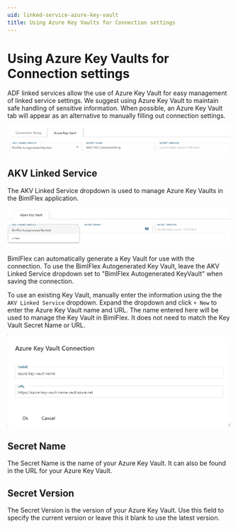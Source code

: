 ```yaml
---
uid: linked-service-azure-key-vault
title: Using Azure Key Vaults for Connection settings
---
```


# Using Azure Key Vaults for Connection settings

ADF linked services allow the use of Azure Key Vault for easy management of linked service settings. We suggest using Azure Key Vault to maintain safe handling of sensitive information. When possible, an Azure Key Vault tab will appear as an alternative to manually filling out connection settings.

![Azure Key Vault Form -center -50%][akv]

## AKV Linked Service

The AKV Linked Service dropdown is used to manage Azure Key Vaults in the BimlFlex application.

![Azure Key Vault Form Dropdown -center -50%][akv-dd]

BimlFlex can automatically generate a Key Vault for use with the connection. To use the BimlFlex Autogenerated Key Vault, leave the AKV Linked Service dropdown set to "BimlFlex Autogenerated KeyVault" when saving the connection.

To use an existing Key Vault, manually enter the information using the the `AKV Linked Service` dropdown. Expand the dropdown and click `+ New` to enter the Azure Key Vault name and URL. The name entered here will be used to manage the Key Vault in BimlFlex. It does not need to match the Key Vault Secret Name or URL.

![Add an Azure Key Vault -center -50%][akv-add]

## Secret Name

The Secret Name is the name of your Azure Key Vault. It can also be found in the URL for your Azure Key Vault.

## Secret Version

The Secret Version is the version of your Azure Key Vault. Use this field to specify the current version or leave this it blank to use the latest version.

[akv]: images/bimlflex-ss-app-connections-akv.png "Azure Key Vault"
[akv-add]: images/bimlflex-ss-app-connections-akv-add.png "Add an Azure Key Vault"
[akv-dd]: images/bimlflex-ss-app-connections-akv-dd.png "Azure Key Vault Drop Down"
